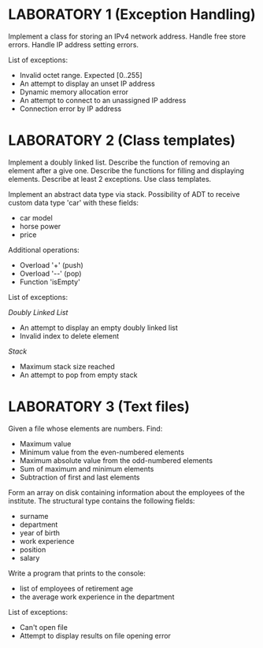# LABORATORY 1 (Exception Handling)

Implement a class for storing an IPv4 network address.
Handle free store errors.
Handle IP address setting errors.

List of exceptions:
* Invalid octet range. Expected [0..255]
* An attempt to display an unset IP address
* Dynamic memory allocation error
* An attempt to connect to an unassigned IP address
* Connection error by IP address



# LABORATORY 2 (Class templates)

Implement a doubly linked list.
Describe the function of removing an element after a give one.
Describe the functions for filling and displaying elements.
Describe at least 2 exceptions.
Use class templates. 


Implement an abstract data type via stack.
Possibility of ADT to receive custom data type 'car' with these fields:
* car model
* horse power
* price



Additional operations:
* Overload '+' (push)
* Overload '--' (pop)
* Function 'isEmpty'



List of exceptions:

*Doubly Linked List*
* An attempt to display an empty doubly linked list
* Invalid index to delete element

*Stack*
* Maximum stack size reached
* An attempt to pop from empty stack



# LABORATORY 3 (Text files)

Given a file whose elements are numbers. Find:
* Maximum value
* Minimum value from the even-numbered elements
* Maximum absolute value from the odd-numbered elements
* Sum of maximum and minimum elements
* Subtraction of first and last elements


Form an array on disk containing information about the employees of the institute.
The structural type contains the following fields:
* surname
* department
* year of birth
* work experience
* position
* salary

Write a program that prints to the console:
* list of employees of retirement age
* the average work experience in the department


List of exceptions:
* Can't open file
* Attempt to display results on file opening error
